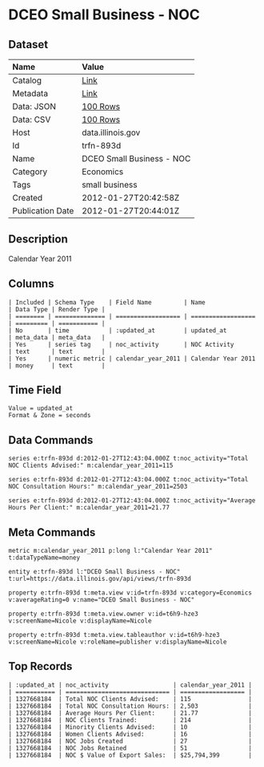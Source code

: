 # DCEO Small Business - NOC

## Dataset

| Name | Value |
| :--- | :---- |
| Catalog | [Link](https://catalog.data.gov/dataset/dceo-small-business-noc-f0d55) |
| Metadata | [Link](https://data.illinois.gov/api/views/trfn-893d) |
| Data: JSON | [100 Rows](https://data.illinois.gov/api/views/trfn-893d/rows.json?max_rows=100) |
| Data: CSV | [100 Rows](https://data.illinois.gov/api/views/trfn-893d/rows.csv?max_rows=100) |
| Host | data.illinois.gov |
| Id | trfn-893d |
| Name | DCEO Small Business - NOC |
| Category | Economics |
| Tags | small business |
| Created | 2012-01-27T20:42:58Z |
| Publication Date | 2012-01-27T20:44:01Z |

## Description

Calendar Year 2011

## Columns

```ls
| Included | Schema Type    | Field Name         | Name               | Data Type | Render Type |
| ======== | ============== | ================== | ================== | ========= | =========== |
| No       | time           | :updated_at        | updated_at         | meta_data | meta_data   |
| Yes      | series tag     | noc_activity       | NOC Activity       | text      | text        |
| Yes      | numeric metric | calendar_year_2011 | Calendar Year 2011 | money     | text        |
```

## Time Field

```ls
Value = updated_at
Format & Zone = seconds
```

## Data Commands

```ls
series e:trfn-893d d:2012-01-27T12:43:04.000Z t:noc_activity="Total NOC Clients Advised:" m:calendar_year_2011=115

series e:trfn-893d d:2012-01-27T12:43:04.000Z t:noc_activity="Total NOC Consultation Hours:" m:calendar_year_2011=2503

series e:trfn-893d d:2012-01-27T12:43:04.000Z t:noc_activity="Average Hours Per Client:" m:calendar_year_2011=21.77
```

## Meta Commands

```ls
metric m:calendar_year_2011 p:long l:"Calendar Year 2011" t:dataTypeName=money

entity e:trfn-893d l:"DCEO Small Business - NOC" t:url=https://data.illinois.gov/api/views/trfn-893d

property e:trfn-893d t:meta.view v:id=trfn-893d v:category=Economics v:averageRating=0 v:name="DCEO Small Business - NOC"

property e:trfn-893d t:meta.view.owner v:id=t6h9-hze3 v:screenName=Nicole v:displayName=Nicole

property e:trfn-893d t:meta.view.tableauthor v:id=t6h9-hze3 v:screenName=Nicole v:roleName=publisher v:displayName=Nicole
```

## Top Records

```ls
| :updated_at | noc_activity                  | calendar_year_2011 | 
| =========== | ============================= | ================== | 
| 1327668184  | Total NOC Clients Advised:    | 115                | 
| 1327668184  | Total NOC Consultation Hours: | 2,503              | 
| 1327668184  | Average Hours Per Client:     | 21.77              | 
| 1327668184  | NOC Clients Trained:          | 214                | 
| 1327668184  | Minority Clients Advised:     | 10                 | 
| 1327668184  | Women Clients Advised:        | 16                 | 
| 1327668184  | NOC Jobs Created              | 27                 | 
| 1327668184  | NOC Jobs Retained             | 51                 | 
| 1327668184  | NOC $ Value of Export Sales:  | $25,794,399        | 
```